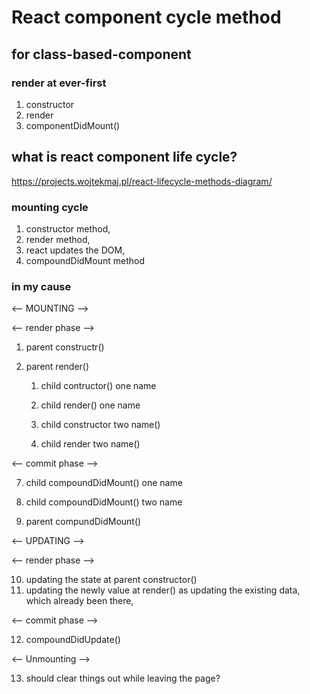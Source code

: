 # React component cycle method

## for class-based-component

### render at ever-first

1. constructor
2. render
3. componentDidMount()

## what is react component life cycle?
https://projects.wojtekmaj.pl/react-lifecycle-methods-diagram/

### mounting cycle
1. constructor method,
2. render method,
3. react updates the DOM,
4. compoundDidMount method

### in my cause


<-- MOUNTING -->

<-- render phase -->

1. parent constructr()
2. parent render()

    1. child contructor() one name
    2. child render() one name

    3. child constructor two name()
    4. child render two name()

<-- commit phase -->

 7. child compoundDidMount() one name
 8. child compoundDidMount() two name

9. parent compundDidMount() 

<-- UPDATING -->

<-- render phase -->

10.  updating the state at parent constructor()
11.  updating the newly value at render() as updating the existing data, which already been there,

<-- commit phase -->

12. compoundDidUpdate()

<-- Unmounting --> 

13. should clear things out while leaving the page?

